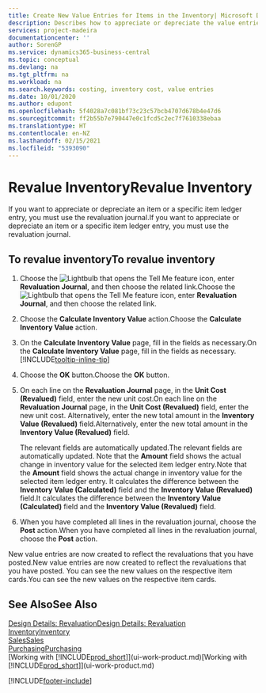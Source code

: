 ```yaml
---
title: Create New Value Entries for Items in the Inventory| Microsoft Docs
description: Describes how to appreciate or depreciate the value entries of one or more items in the inventory by posting their current, calculated value.
services: project-madeira
documentationcenter: ''
author: SorenGP
ms.service: dynamics365-business-central
ms.topic: conceptual
ms.devlang: na
ms.tgt_pltfrm: na
ms.workload: na
ms.search.keywords: costing, inventory cost, value entries
ms.date: 10/01/2020
ms.author: edupont
ms.openlocfilehash: 5f4028a7c081bf73c23c57bcb4707d678b4e47d6
ms.sourcegitcommit: ff2b55b7e790447e0c1fcd5c2ec7f7610338ebaa
ms.translationtype: HT
ms.contentlocale: en-NZ
ms.lasthandoff: 02/15/2021
ms.locfileid: "5393090"
---
```

# <a name="revalue-inventory"></a><span data-ttu-id="05f0a-103">Revalue Inventory</span><span class="sxs-lookup"><span data-stu-id="05f0a-103">Revalue Inventory</span></span>
<span data-ttu-id="05f0a-104">If you want to appreciate or depreciate an item or a specific item ledger entry, you must use the revaluation journal.</span><span class="sxs-lookup"><span data-stu-id="05f0a-104">If you want to appreciate or depreciate an item or a specific item ledger entry, you must use the revaluation journal.</span></span>

## <a name="to-revalue-inventory"></a><span data-ttu-id="05f0a-105">To revalue inventory</span><span class="sxs-lookup"><span data-stu-id="05f0a-105">To revalue inventory</span></span>
1. <span data-ttu-id="05f0a-106">Choose the ![Lightbulb that opens the Tell Me feature](media/ui-search/search_small.png "Tell me what you want to do") icon, enter **Revaluation Journal**, and then choose the related link.</span><span class="sxs-lookup"><span data-stu-id="05f0a-106">Choose the ![Lightbulb that opens the Tell Me feature](media/ui-search/search_small.png "Tell me what you want to do") icon, enter **Revaluation Journal**, and then choose the related link.</span></span>
2. <span data-ttu-id="05f0a-107">Choose the **Calculate Inventory Value** action.</span><span class="sxs-lookup"><span data-stu-id="05f0a-107">Choose the **Calculate Inventory Value** action.</span></span>
3. <span data-ttu-id="05f0a-108">On the **Calculate Inventory Value** page, fill in the fields as necessary.</span><span class="sxs-lookup"><span data-stu-id="05f0a-108">On the **Calculate Inventory Value** page, fill in the fields as necessary.</span></span> [!INCLUDE[tooltip-inline-tip](includes/tooltip-inline-tip_md.md)]
4. <span data-ttu-id="05f0a-109">Choose the **OK** button.</span><span class="sxs-lookup"><span data-stu-id="05f0a-109">Choose the **OK** button.</span></span>
5. <span data-ttu-id="05f0a-110">On each line on the **Revaluation Journal** page, in the **Unit Cost (Revalued)** field, enter the new unit cost.</span><span class="sxs-lookup"><span data-stu-id="05f0a-110">On each line on the **Revaluation Journal** page, in the **Unit Cost (Revalued)** field, enter the new unit cost.</span></span> <span data-ttu-id="05f0a-111">Alternatively, enter the new total amount in the **Inventory Value (Revalued)** field.</span><span class="sxs-lookup"><span data-stu-id="05f0a-111">Alternatively, enter the new total amount in the **Inventory Value (Revalued)** field.</span></span>

    <span data-ttu-id="05f0a-112">The relevant fields are automatically updated.</span><span class="sxs-lookup"><span data-stu-id="05f0a-112">The relevant fields are automatically updated.</span></span> <span data-ttu-id="05f0a-113">Note that the **Amount** field shows the actual change in inventory value for the selected item ledger entry.</span><span class="sxs-lookup"><span data-stu-id="05f0a-113">Note that the **Amount** field shows the actual change in inventory value for the selected item ledger entry.</span></span> <span data-ttu-id="05f0a-114">It calculates the difference between the **Inventory Value (Calculated)** field and the **Inventory Value (Revalued)** field.</span><span class="sxs-lookup"><span data-stu-id="05f0a-114">It calculates the difference between the **Inventory Value (Calculated)** field and the **Inventory Value (Revalued)** field.</span></span>
6. <span data-ttu-id="05f0a-115">When you have completed all lines in the revaluation journal, choose the **Post** action.</span><span class="sxs-lookup"><span data-stu-id="05f0a-115">When you have completed all lines in the revaluation journal, choose the **Post** action.</span></span>

<span data-ttu-id="05f0a-116">New value entries are now created to reflect the revaluations that you have posted.</span><span class="sxs-lookup"><span data-stu-id="05f0a-116">New value entries are now created to reflect the revaluations that you have posted.</span></span> <span data-ttu-id="05f0a-117">You can see the new values on the respective item cards.</span><span class="sxs-lookup"><span data-stu-id="05f0a-117">You can see the new values on the respective item cards.</span></span>

## <a name="see-also"></a><span data-ttu-id="05f0a-118">See Also</span><span class="sxs-lookup"><span data-stu-id="05f0a-118">See Also</span></span>
[<span data-ttu-id="05f0a-119">Design Details: Revaluation</span><span class="sxs-lookup"><span data-stu-id="05f0a-119">Design Details: Revaluation</span></span>](design-details-revaluation.md)  
[<span data-ttu-id="05f0a-120">Inventory</span><span class="sxs-lookup"><span data-stu-id="05f0a-120">Inventory</span></span>](inventory-manage-inventory.md)  
[<span data-ttu-id="05f0a-121">Sales</span><span class="sxs-lookup"><span data-stu-id="05f0a-121">Sales</span></span>](sales-manage-sales.md)  
[<span data-ttu-id="05f0a-122">Purchasing</span><span class="sxs-lookup"><span data-stu-id="05f0a-122">Purchasing</span></span>](purchasing-manage-purchasing.md)  
<span data-ttu-id="05f0a-123">[Working with [!INCLUDE[prod_short](includes/prod_short.md)]](ui-work-product.md)</span><span class="sxs-lookup"><span data-stu-id="05f0a-123">[Working with [!INCLUDE[prod_short](includes/prod_short.md)]](ui-work-product.md)</span></span>


[!INCLUDE[footer-include](includes/footer-banner.md)]